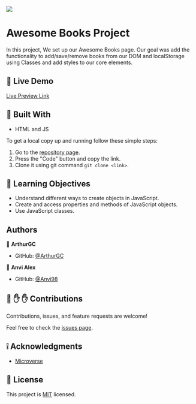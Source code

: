 ![](https://img.shields.io/badge/Microverse-blueviolet)

# Awesome Books Project

In this project, We set up our Awesome Books page. Our goal was add the functionality to add/save/remove books from our DOM and localStorage using Classes and add styles to our core elements. 

## :red_circle: Live Demo

[Live Preview Link](https://arthurgc.github.io/awesome-books-project/)

## :hammer: Built With

- HTML and JS

To get a local copy up and running follow these simple steps:

1. Go to the [repository page](https://github.com/ArthurGC/awesome-books-project/tree/add-functionality-objects).
2. Press the "Code" button and copy the link.
3. Clone it using git command `git clone <link>`.

## :blue_book: Learning Objectives

- Understand different ways to create objects in JavaScript.
- Create and access properties and methods of JavaScript objects.
- Use JavaScript classes.

## Authors

👤 **ArthurGC**

- GitHub: [@ArthurGC](https://github.com/ArthurGC)

👤 **Anvi Alex**

- GitHub: [@Anvi98](https://github.com/Anvi98)


## 🤝 :raised_hand: :raised_hand: Contributions

Contributions, issues, and feature requests are welcome!

Feel free to check the [issues page](https://github.com/ArthurGC/awesome-books-project/issues).

## :grey_exclamation: Acknowledgments

- [Microverse](https://www.microverse.org/)

## 📝 License

This project is [MIT](LICENSE) licensed.
